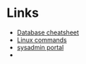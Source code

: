 # Links

* [Database cheatsheet](https://www.linuxteck.com/linux-database-management-command-cheat-sheet/)
* [Linux commands](https://www.linuxteck.com/linux-commands/)
* [sysadmin portal](https://mpolinowski.github.io/)
* 
